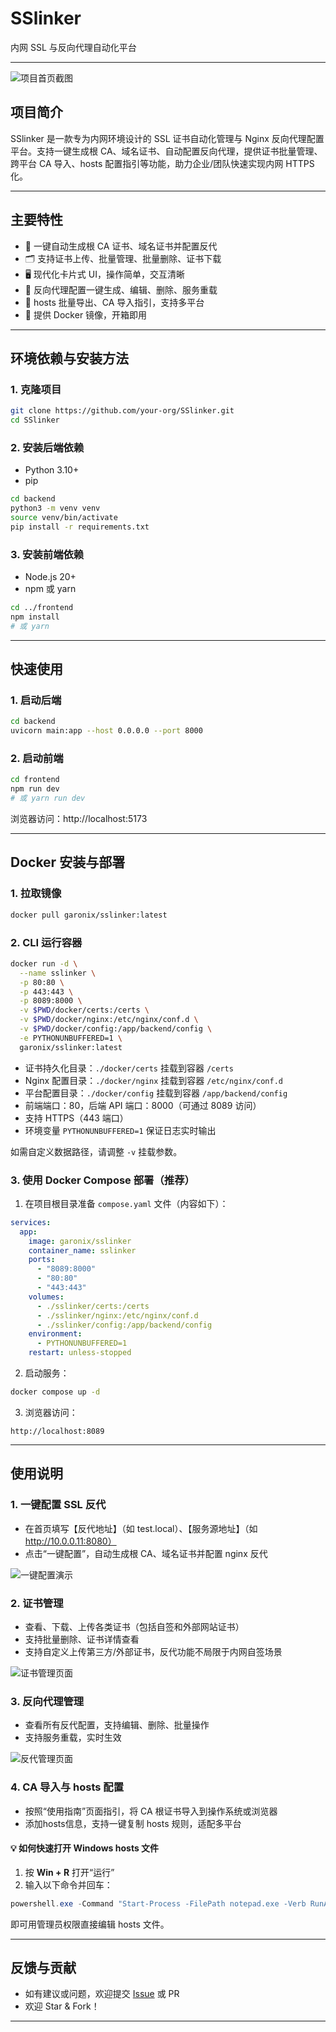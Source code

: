 # SSlinker

内网 SSL 与反向代理自动化平台

---

![项目首页截图](./docs/cert.png)

## 项目简介
SSlinker 是一款专为内网环境设计的 SSL 证书自动化管理与 Nginx 反向代理配置平台。支持一键生成根 CA、域名证书、自动配置反向代理，提供证书批量管理、跨平台 CA 导入、hosts 配置指引等功能，助力企业/团队快速实现内网 HTTPS 化。

---

## 主要特性
- 🚀 一键自动生成根 CA 证书、域名证书并配置反代
- 🗂️ 支持证书上传、批量管理、批量删除、证书下载
- 🖥️ 现代化卡片式 UI，操作简单，交互清晰
- 🔄 反向代理配置一键生成、编辑、删除、服务重载
- 📝 hosts 批量导出、CA 导入指引，支持多平台
- 🐳 提供 Docker 镜像，开箱即用

---

## 环境依赖与安装方法

### 1. 克隆项目
```bash
git clone https://github.com/your-org/SSlinker.git
cd SSlinker
```

### 2. 安装后端依赖
- Python 3.10+
- pip

```bash
cd backend
python3 -m venv venv
source venv/bin/activate
pip install -r requirements.txt
```

### 3. 安装前端依赖
- Node.js 20+
- npm 或 yarn

```bash
cd ../frontend
npm install
# 或 yarn
```

---

## 快速使用

### 1. 启动后端
```bash
cd backend
uvicorn main:app --host 0.0.0.0 --port 8000
```

### 2. 启动前端
```bash
cd frontend
npm run dev
# 或 yarn run dev
```

浏览器访问：http://localhost:5173

---

## Docker 安装与部署

### 1. 拉取镜像
```bash
docker pull garonix/sslinker:latest
```

### 2. CLI 运行容器
```bash
docker run -d \
  --name sslinker \
  -p 80:80 \
  -p 443:443 \
  -p 8089:8000 \
  -v $PWD/docker/certs:/certs \
  -v $PWD/docker/nginx:/etc/nginx/conf.d \
  -v $PWD/docker/config:/app/backend/config \
  -e PYTHONUNBUFFERED=1 \
  garonix/sslinker:latest
```

- 证书持久化目录：`./docker/certs` 挂载到容器 `/certs`
- Nginx 配置目录：`./docker/nginx` 挂载到容器 `/etc/nginx/conf.d`
- 平台配置目录：`./docker/config` 挂载到容器 `/app/backend/config`
- 前端端口：80，后端 API 端口：8000（可通过 8089 访问）
- 支持 HTTPS（443 端口）
- 环境变量 `PYTHONUNBUFFERED=1` 保证日志实时输出

如需自定义数据路径，请调整 `-v` 挂载参数。

### 3. 使用 Docker Compose 部署（推荐）

1. 在项目根目录准备 `compose.yaml` 文件（内容如下）：

```yaml
services:
  app:
    image: garonix/sslinker
    container_name: sslinker
    ports:
      - "8089:8000"
      - "80:80"
      - "443:443"
    volumes:
      - ./sslinker/certs:/certs
      - ./sslinker/nginx:/etc/nginx/conf.d
      - ./sslinker/config:/app/backend/config
    environment:
      - PYTHONUNBUFFERED=1
    restart: unless-stopped
```

2. 启动服务：
```bash
docker compose up -d
```

3. 浏览器访问：
```
http://localhost:8089
```

---

## 使用说明

### 1. 一键配置 SSL 反代
- 在首页填写【反代地址】（如 test.local）、【服务源地址】（如 http://10.0.0.11:8080）
- 点击“一键配置”，自动生成根 CA、域名证书并配置 nginx 反代

![一键配置演示](./docs/quickstart.png)

### 2. 证书管理
- 查看、下载、上传各类证书（包括自签和外部网站证书）
- 支持批量删除、证书详情查看
- 支持自定义上传第三方/外部证书，反代功能不局限于内网自签场景

![证书管理页面](./docs/cert.png)

### 3. 反向代理管理
- 查看所有反代配置，支持编辑、删除、批量操作
- 支持服务重载，实时生效

![反代管理页面](./docs/nginx.png)

### 4. CA 导入与 hosts 配置
- 按照“使用指南”页面指引，将 CA 根证书导入到操作系统或浏览器
- 添加hosts信息，支持一键复制 hosts 规则，适配多平台

#### 💡 如何快速打开 Windows hosts 文件

1. 按 <b>Win + R</b> 打开“运行”
2. 输入以下命令并回车：

```powershell
powershell.exe -Command "Start-Process -FilePath notepad.exe -Verb RunAs -ArgumentList \"$env:SystemRoot\system32\drivers\etc\hosts\""
```

即可用管理员权限直接编辑 hosts 文件。

---

## 反馈与贡献

- 如有建议或问题，欢迎提交 [Issue](https://github.com/Garonix/SSlinker/issues) 或 PR
- 欢迎 Star & Fork！

---


